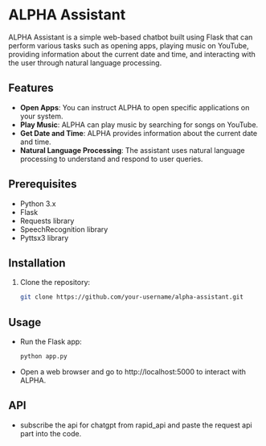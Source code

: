 # ALPHA Assistant

ALPHA Assistant is a simple web-based chatbot built using Flask that can perform various tasks such as opening apps, playing music on YouTube, providing information about the current date and time, and interacting with the user through natural language processing.

## Features

- **Open Apps**: You can instruct ALPHA to open specific applications on your system.
- **Play Music**: ALPHA can play music by searching for songs on YouTube.
- **Get Date and Time**: ALPHA provides information about the current date and time.
- **Natural Language Processing**: The assistant uses natural language processing to understand and respond to user queries.

## Prerequisites

- Python 3.x
- Flask
- Requests library
- SpeechRecognition library
- Pyttsx3 library

## Installation

1. Clone the repository:

   ```bash
   git clone https://github.com/your-username/alpha-assistant.git


## Usage
- Run the Flask app:
    ```bash
    python app.py
- Open a web browser and go to http://localhost:5000 to interact with ALPHA.

## API 
- subscribe the api for chatgpt from rapid_api and paste the request api part into the code.

